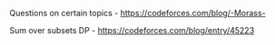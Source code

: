 Questions on certain topics - https://codeforces.com/blog/-Morass-

Sum over subsets DP - https://codeforces.com/blog/entry/45223


